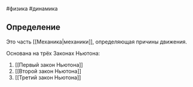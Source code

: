 #физика #динамика
## Определение
Это часть [[Механика|механики]], определяющая причины движения.

Основана на трёх Законах Ньютона:
1. [[Первый закон Ньютона]]
2. [[Второй закон Ньютона]]
3. [[Третий закон Ньютона]]